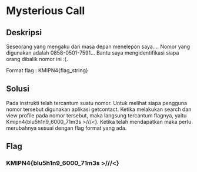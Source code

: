 # Mysterious Call

## Deskripsi
Seseorang yang mengaku dari masa depan menelepon saya.... Nomor yang digunakan adalah 0858-0501-7591... Bantu saya mengidentifikasi siapa orang dibalik nomor ini :(.

Format flag : KMIPN4{flag_string}

## Solusi
Pada instrukti telah tercantum suatu nomor. Untuk melihat siapa pengguna nomor tersebut digunakan aplikasi getcontact. Ketika melakukan search dan view profile pada nomor tersebut, maka langsung tercantum flagnya, yaitu Kmipn4{blu5h1n9_6000_71m3s >///<}. Ketika telah mendapatkan maka perlu merubahnya sesuai dengan flag format yang ada.

## Flag
### KMIPN4{blu5h1n9_6000_71m3s >///<}
